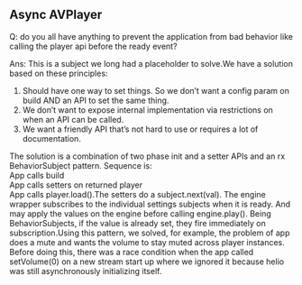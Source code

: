 

## Async AVPlayer

Q: do you all have anything to prevent the application from bad behavior like calling the player api before the ready event?


Ans: 
This is a subject we long had a placeholder to solve.We have a solution based on these principles:  

1. Should have one way to set things. So we don’t want a config param on build AND an API to set the same thing.
2. We don’t want to expose internal implementation via restrictions on when an API can be called.
3. We want a friendly API that’s not hard to use or requires a lot of documentation.

The solution is a combination of two phase init and a setter APIs and an rx BehaviorSubject pattern. Sequence is:  
App calls build  
App calls setters on returned player  
App calls player.load().The setters do a subject.next(val). The engine wrapper subscribes to the individual settings subjects when it is ready. And may apply the values on the engine before calling engine.play(). Being BehaviorSubjects, if the value is already set, they fire immediately on subscription.Using this pattern, we solved, for example, the problem of app does a mute and wants the volume to stay muted across player instances. Before doing this, there was a race condition when the app called setVolume(0) on a new stream start up where we ignored it because helio was still asynchronously initializing itself.